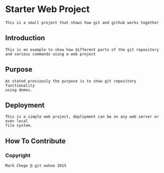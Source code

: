 # Starter Web Project
	This is a small project that shows how git and github works together

## Introduction
	This is an example to show how different parts of the git repository
	and various commands using a web project

## Purpose
	As stated previously the purpose is to show git repository functionality
	using demos.

## Deployment
	This is a simple web project, deployment can be on any web server or even local
	file system.

## How To Contribute

### Copyright
	Mark Chege @ git wohoo 2015